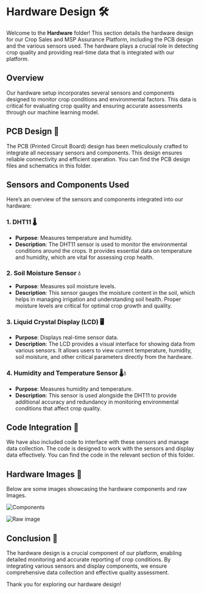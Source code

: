 # Hardware Design 🛠️

Welcome to the **Hardware** folder! This section details the hardware design for our Crop Sales and MSP Assurance Platform, including the PCB design and the various sensors used. The hardware plays a crucial role in detecting crop quality and providing real-time data that is integrated with our platform.

## Overview

Our hardware setup incorporates several sensors and components designed to monitor crop conditions and environmental factors. This data is critical for evaluating crop quality and ensuring accurate assessments through our machine learning model.

## PCB Design 📐

The PCB (Printed Circuit Board) design has been meticulously crafted to integrate all necessary sensors and components. This design ensures reliable connectivity and efficient operation. You can find the PCB design files and schematics in this folder.

## Sensors and Components Used

Here’s an overview of the sensors and components integrated into our hardware:

### 1. **DHT11** 🌡️
   - **Purpose**: Measures temperature and humidity.
   - **Description**: The DHT11 sensor is used to monitor the environmental conditions around the crops. It provides essential data on temperature and humidity, which are vital for assessing crop health.

### 2. **Soil Moisture Sensor** 💧
   - **Purpose**: Measures soil moisture levels.
   - **Description**: This sensor gauges the moisture content in the soil, which helps in managing irrigation and understanding soil health. Proper moisture levels are critical for optimal crop growth and quality.

### 3. **Liquid Crystal Display (LCD)** 🖥️
   - **Purpose**: Displays real-time sensor data.
   - **Description**: The LCD provides a visual interface for showing data from various sensors. It allows users to view current temperature, humidity, soil moisture, and other critical parameters directly from the hardware.

### 4. **Humidity and Temperature Sensor** 🌡️💧
   - **Purpose**: Measures humidity and temperature.
   - **Description**: This sensor is used alongside the DHT11 to provide additional accuracy and redundancy in monitoring environmental conditions that affect crop quality.

## Code Integration 📜

We have also included code to interface with these sensors and manage data collection. The code is designed to work with the sensors and display data effectively. You can find the code in the relevant section of this folder.

## Hardware Images 📸

Below are some images showcasing the hardware components and raw Images.

![Components](https://github.com/user-attachments/assets/7bd7af1b-8098-443c-8c9e-a58390a08230)

![Raw image](https://github.com/user-attachments/assets/32be13c2-4222-4e61-8e41-5afdbe77179c)

## Conclusion 🌟

The hardware design is a crucial component of our platform, enabling detailed monitoring and accurate reporting of crop conditions. By integrating various sensors and display components, we ensure comprehensive data collection and effective quality assessment.

Thank you for exploring our hardware design!
